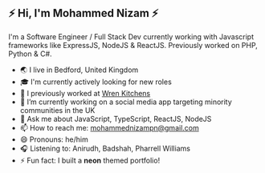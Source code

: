 ⚡️ Hi, I'm Mohammed Nizam ⚡️
---

I'm a Software Engineer / Full Stack Dev currently working with Javascript frameworks like ExpressJS, NodeJS & ReactJS. Previously worked on PHP, Python & C#.

* 🌏 I live in Bedford, United Kingdom
* 🎓 I'm currently actively looking for new roles
* 🔭 I previously worked at [Wren Kitchens](https://www.wrenkitchens.com/)
* 🌱 I’m currently working on a social media app targeting minority communities in the UK
* 💬 Ask me about JavaScript, TypeScript, ReactJS, NodeJS
* 📫 How to reach me: [mohammednizampn@gmail.com](mailto:mohammednizampn@gmail.com)
* 😄 Pronouns: he/him
* 🎧 Listening to: Anirudh, Badshah, Pharrell Williams
* ⚡ Fun fact: I built a **neon** themed portfolio!
